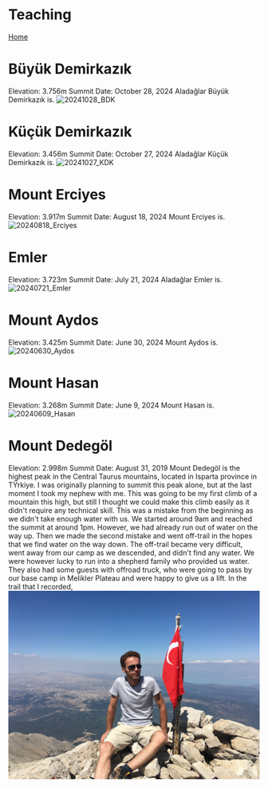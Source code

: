 # Teaching

[Home](../README.md)

Büyük Demirkazık
==============

Elevation: 3.756m
Summit Date: October 28, 2024
Aladağlar Büyük Demirkazık is. 
![20241028_BDK](20241028_BDK.png "BDK Peak")

Küçük Demirkazık
==============

Elevation: 3.456m
Summit Date: October 27, 2024
Aladağlar Küçük Demirkazık is. 
![20241027_KDK](20241027_KDK.png "KDK Peak")

Mount Erciyes
==============

Elevation: 3.917m
Summit Date: August 18, 2024
Mount Erciyes is. 
![20240818_Erciyes](20240818_Erciyes.png "Erciyes Peak")

Emler
==============

Elevation: 3.723m
Summit Date: July 21, 2024
Aladağlar Emler is. 
![20240721_Emler](20240721_Emler.png "Aladaglar Emler Peak")

Mount Aydos
==============

Elevation: 3.425m
Summit Date: June 30, 2024
Mount Aydos is. 
![20240630_Aydos](20240630_Aydos.png "Aydos Peak")

Mount Hasan
==============

Elevation: 3.268m
Summit Date: June 9, 2024
Mount Hasan is. 
![20240609_Hasan](20240609_Hasan.png "Hasan Peak")

Mount Dedegöl
==============

Elevation: 2.998m
Summit Date: August 31, 2019
Mount Dedegöl is the  highest peak in the Central Taurus mountains, located in Isparta province in TŸrkiye.
I was originally planning to summit this peak alone, but at the last moment I took my nephew with me.
This was going to be my first climb of a mountain this high, but still I thought we could make this climb easily as it didn't require any technical skill.
This was a mistake from the beginning as we didn't take enough water with us.
We started around 9am and reached the summit at around 1pm. However, we had already run out of water on the way up.
Then we made the second mistake and went off-trail in the hopes that we find water on the way down.
The off-trail became very difficult, went away from our camp as we descended, and didn't find any water. 
We were however lucky to run into a shepherd family who provided us water.
They also had some guests with offroad truck, who were going to pass by our base camp in Melikler Plateau and were happy to give us a lift.
In the trail that I recorded, 
![20190831_Dedegol](20190831_Dedegol.jpg "Dedegol Peak")
